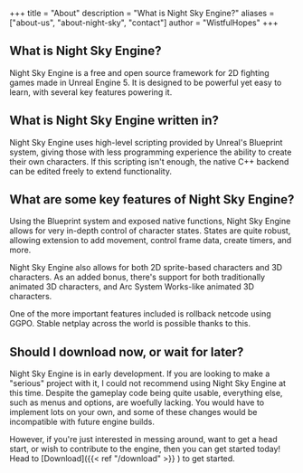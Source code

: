 +++
title = "About"
description = "What is Night Sky Engine?"
aliases = ["about-us", "about-night-sky", "contact"]
author = "WistfulHopes"
+++

## What is Night Sky Engine?

Night Sky Engine is a free and open source framework for 2D fighting games made in Unreal Engine 5. It is designed to be powerful yet easy to learn, with several key features powering it.

## What is Night Sky Engine written in?

Night Sky Engine uses high-level scripting provided by Unreal's Blueprint system, giving those with less programming experience the ability to create their own characters. If this scripting isn't enough, the native C++ backend can be edited freely to extend functionality.

## What are some key features of Night Sky Engine?

Using the Blueprint system and exposed native functions, Night Sky Engine allows for very in-depth control of character states. States are quite robust, allowing extension to add movement, control frame data, create timers, and more.

Night Sky Engine also allows for both 2D sprite-based characters and 3D characters. As an added bonus, there's support for both traditionally animated 3D characters, and Arc System Works-like animated 3D characters.

One of the more important features included is rollback netcode using GGPO. Stable netplay across the world is possible thanks to this.

## Should I download now, or wait for later?

Night Sky Engine is in early development. If you are looking to make a "serious" project with it, I could not recommend using Night Sky Engine at this time. Despite the gameplay code being quite usable, everything else, such as menus and options, are woefully lacking. You would have to implement lots on your own, and some of these changes would be incompatible with future engine builds.

However, if you're just interested in messing around, want to get a head start, or wish to contribute to the engine, then you can get started today! Head to [Download]({{< ref "/download" >}} ) to get started.